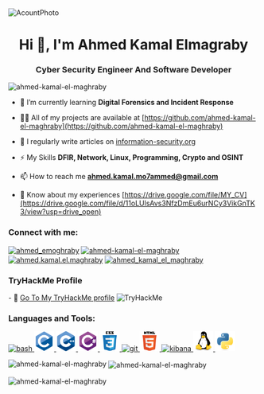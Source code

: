 
<img src="https://raw.githubusercontent.com/ahmed-kamal-el-maghraby/Images/main/pngwing.com%20(2).png" alt="AcountPhoto" height="400"  align="center">

<h1 align="center">Hi 👋, I'm Ahmed Kamal Elmagraby</h1>
<h3 align="center">Cyber Security Engineer And Software Developer</h3>

<p align="left"> <img src="https://komarev.com/ghpvc/?username=ahmed-kamal-el-maghraby&label=Profile%20views&color=0e75b6&style=flat" alt="ahmed-kamal-el-maghraby" /> </p>

- 🌱 I’m currently learning **Digital Forensics and Incident Response**

- 👨‍💻 All of my projects are available at [https://github.com/ahmed-kamal-el-maghraby](https://github.com/ahmed-kamal-el-maghraby)

- 📝 I regularly write articles on [information-security.org](information-security.org)

- ⚡ My Skills **DFIR, Network, Linux, Programming, Crypto and OSINT**

- 📫 How to reach me **ahmed.kamal.mo7ammed@gmail.com**

- 📄 Know about my experiences [https://drive.google.com/file/MY_CV](https://drive.google.com/file/d/11oLUlsAvs3NfzDmEu6urNCy3VikGnTK3/view?usp=drive_open)

<h3 align="left">Connect with me:</h3>
<p align="left">
<a href="https://twitter.com/ahmed_emoghraby" target="blank"><img align="center" src="https://raw.githubusercontent.com/rahuldkjain/github-profile-readme-generator/master/src/images/icons/Social/twitter.svg" alt="ahmed_emoghraby" height="30" width="40" /></a>
<a href="https://linkedin.com/in/ahmed-kamal-el-maghraby" target="blank"><img align="center" src="https://raw.githubusercontent.com/rahuldkjain/github-profile-readme-generator/master/src/images/icons/Social/linked-in-alt.svg" alt="ahmed-kamal-el-maghraby" height="30" width="40" /></a>
<a href="https://fb.com/ahmed.kamal.el.maghraby" target="blank"><img align="center" src="https://raw.githubusercontent.com/rahuldkjain/github-profile-readme-generator/master/src/images/icons/Social/facebook.svg" alt="ahmed.kamal.el.maghraby" height="30" width="40" /></a>
<a href="https://instagram.com/ahmed_kamal_el_maghraby" target="blank"><img align="center" src="https://raw.githubusercontent.com/rahuldkjain/github-profile-readme-generator/master/src/images/icons/Social/instagram.svg" alt="ahmed_kamal_el_maghraby" height="30" width="40" /></a>
</p>

<h3 align="left">TryHackMe Profile</h3>
<p>
- 👨‍ <a href="https://tryhackme.com/p/ahmedkamal">Go To My TryHackMe profile</a>
<img src="https://tryhackme-badges.s3.amazonaws.com/ahmedkamal.png" alt="TryHackMe">

</p>

<h3 align="left">Languages and Tools:</h3>
<p align="left"> <a href="https://www.gnu.org/software/bash/" target="_blank" rel="noreferrer"> <img src="https://www.vectorlogo.zone/logos/gnu_bash/gnu_bash-icon.svg" alt="bash" width="40" height="40"/> </a> <a href="https://www.cprogramming.com/" target="_blank" rel="noreferrer"> <img src="https://raw.githubusercontent.com/devicons/devicon/master/icons/c/c-original.svg" alt="c" width="40" height="40"/> </a> <a href="https://www.w3schools.com/cpp/" target="_blank" rel="noreferrer"> <img src="https://raw.githubusercontent.com/devicons/devicon/master/icons/cplusplus/cplusplus-original.svg" alt="cplusplus" width="40" height="40"/> </a> <a href="https://www.w3schools.com/cs/" target="_blank" rel="noreferrer"> <img src="https://raw.githubusercontent.com/devicons/devicon/master/icons/csharp/csharp-original.svg" alt="csharp" width="40" height="40"/> </a> <a href="https://www.w3schools.com/css/" target="_blank" rel="noreferrer"> <img src="https://raw.githubusercontent.com/devicons/devicon/master/icons/css3/css3-original-wordmark.svg" alt="css3" width="40" height="40"/> </a> <a href="https://git-scm.com/" target="_blank" rel="noreferrer"> <img src="https://www.vectorlogo.zone/logos/git-scm/git-scm-icon.svg" alt="git" width="40" height="40"/> </a> <a href="https://www.w3.org/html/" target="_blank" rel="noreferrer"> <img src="https://raw.githubusercontent.com/devicons/devicon/master/icons/html5/html5-original-wordmark.svg" alt="html5" width="40" height="40"/> </a> <a href="https://www.elastic.co/kibana" target="_blank" rel="noreferrer"> <img src="https://www.vectorlogo.zone/logos/elasticco_kibana/elasticco_kibana-icon.svg" alt="kibana" width="40" height="40"/> </a> <a href="https://www.linux.org/" target="_blank" rel="noreferrer"> <img src="https://raw.githubusercontent.com/devicons/devicon/master/icons/linux/linux-original.svg" alt="linux" width="40" height="40"/> </a> <a href="https://www.python.org" target="_blank" rel="noreferrer"> <img src="https://raw.githubusercontent.com/devicons/devicon/master/icons/python/python-original.svg" alt="python" width="40" height="40"/> </a> </p>

<p><img align="left" src="https://github-readme-stats.vercel.app/api/top-langs?username=ahmed-kamal-el-maghraby&show_icons=true&locale=en&layout=compact" alt="ahmed-kamal-el-maghraby" /></p>

<p>&nbsp;<img align="center" src="https://github-readme-stats.vercel.app/api?username=ahmed-kamal-el-maghraby&show_icons=true&locale=en" alt="ahmed-kamal-el-maghraby" /></p>

<p><img align="center" src="https://github-readme-streak-stats.herokuapp.com/?user=ahmed-kamal-el-maghraby&" alt="ahmed-kamal-el-maghraby" /></p>
